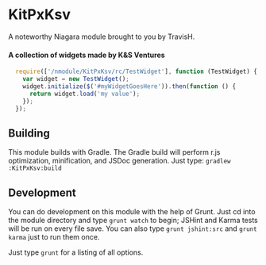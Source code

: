 # KitPxKsv

A noteworthy Niagara module brought to you by TravisH.

#### A collection of widgets made by K&S Ventures



```javascript
  require(['/nmodule/KitPxKsv/rc/TestWidget'], function (TestWidget) {
    var widget = new TestWidget();
    widget.initialize($('#myWidgetGoesHere')).then(function () {
      return widget.load('my value');
    });
  });
```



## Building

This module builds with Gradle. The Gradle build will perform r.js optimization,
minification, and JSDoc generation. Just type: `gradlew :KitPxKsv:build`

## Development

You can do development on this module with the help of Grunt. Just cd into
the module directory and type `grunt watch` to begin; JSHint and Karma tests
will be run on every file save. You can also type `grunt jshint:src` and
`grunt karma` just to run them once.

Just type `grunt` for a listing of all options.